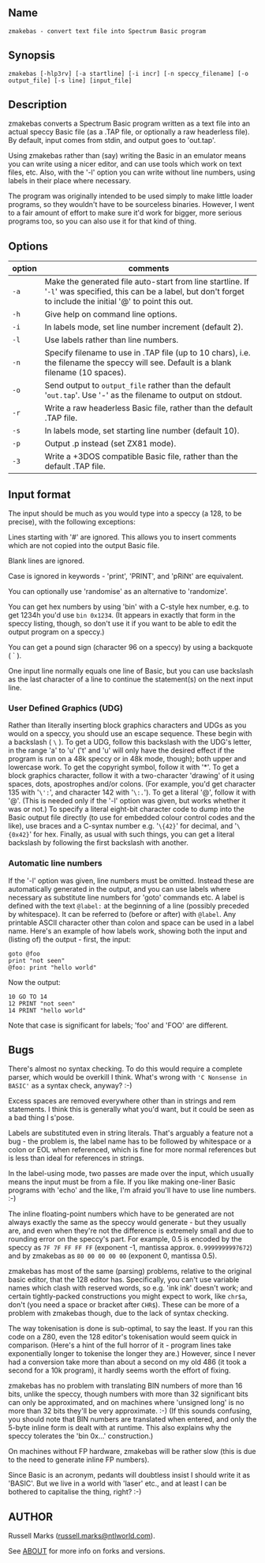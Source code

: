 ## Name

    zmakebas - convert text file into Spectrum Basic program

## Synopsis

```shell
zmakebas [-hlp3rv] [-a startline] [-i incr] [-n speccy_filename] [-o output_file] [-s line] [input_file]
```

## Description

zmakebas converts a Spectrum Basic program written as a text file into an actual speccy
Basic file (as a .TAP file, or optionally a raw headerless file). By default, input comes
from stdin, and output goes to 'out.tap'.

Using zmakebas rather than (say) writing the Basic in an emulator means you can write
using a nicer editor, and can use tools which work on text files, etc. Also, with the '-l'
option you can write without line numbers, using labels in their place where necessary.

The program was originally intended to be used simply to make little loader programs, so
they wouldn't have to be sourceless binaries. However, I went to a fair amount of effort
to make sure it'd work for bigger, more serious programs too, so you can also use it for
that kind of thing.

## Options

|option|comments|
|------|--------|
|`-a`|Make the generated file auto-start from line startline. If '`-l`' was specified, this can be a label, but don't forget to include the initial '@' to point this out.|
|`-h`|Give help on command line options.|
|`-i`|In labels mode, set line number increment (default 2).|
|`-l`|Use labels rather than line numbers.|
|`-n`|Specify filename to use in .TAP file (up to 10 chars), i.e. the filename the speccy will see. Default is a blank filename (10 spaces).|
|`-o`|Send output to `output_file` rather than the default '`out.tap`'. Use '-' as the filename to output on stdout.|
|`-r`|Write a raw headerless Basic file, rather than the default .TAP file.|
|`-s`|In labels mode, set starting line number (default 10).|
|`-p`|Output .p instead (set ZX81 mode).|
|`-3`|Write a +3DOS compatible Basic file, rather than the default .TAP file.|


## Input format

The input should be much as you would type into a speccy (a 128, to be precise), with the
following exceptions:

Lines starting with '#' are ignored. This allows you to insert comments which are not
copied into the output Basic file.

Blank lines are ignored.

Case is ignored in keywords - 'print', 'PRINT', and 'pRiNt' are equivalent.

You can optionally use 'randomise' as an alternative to 'randomize'.

You can get hex numbers by using 'bin' with a C-style hex number, e.g. to get 1234h you'd
use `bin 0x1234`. (It appears in exactly that form in the speccy listing, though, so don't
use it if you want to be able to edit the output program on a speccy.)

You can get a pound sign (character 96 on a speccy) by using a backquote ( \` ).

One input line normally equals one line of Basic, but you can use backslash as the last character of a line to continue the statement(s) on the next input line.

### User Defined Graphics (UDG)

Rather than literally inserting block graphics characters and UDGs as you would on a speccy, you should use an escape sequence. These begin with a backslash ( `\` ). To get a UDG, follow this backslash with the UDG's letter, in the range 'a' to 'u' ('t' and 'u' will only have the desired effect if the program is run on a 48k speccy or in 48k mode, though); both upper and lowercase work. To get the copyright symbol, follow it with '*'. To get a block graphics character, follow it with a two-character 'drawing' of it using spaces, dots, apostrophes and/or colons. (For example, you'd get character 135 with '`\':`', and character 142 with '`\:.`'). To get a literal '@', follow it with '@'. (This is needed only if the '-l' option was given, but works whether it was or not.) To specify a literal eight-bit character code to dump into the Basic output file directly (to use for embedded colour control codes and the like), use braces and a C-syntax number e.g. '`\{42}`' for decimal, and '`\{0x42}`' for hex. Finally, as usual with such things, you can get a literal backslash by following the first backslash with another.

### Automatic line numbers
If the '-l' option was given, line numbers must be omitted. Instead these are automatically generated in the output, and you can use labels where necessary as substitute line numbers for 'goto' commands etc. A label is defined with the text `@label:` at the beginning of a line (possibly preceded by whitespace). It can be referred to (before or after) with `@label`. Any printable ASCII character other than colon and space can be used in a label name. Here's an example of how labels work, showing both the input and (listing of) the output - first, the input:

```basic
goto @foo
print "not seen"
@foo: print "hello world"
```

Now the output:

```basic
10 GO TO 14
12 PRINT "not seen"
14 PRINT "hello world"
```

Note that case is significant for labels; 'foo' and 'FOO' are different.

## Bugs

There's almost no syntax checking. To do this would require a complete parser, which would be overkill I think. What's wrong with `'C Nonsense in BASIC'` as a syntax check, anyway? :-)

Excess spaces are removed everywhere other than in strings and rem statements. I think this is generally what you'd want, but it could be seen as a bad thing I s'pose.

Labels are substituted even in string literals. That's arguably a feature not a bug - the problem is, the label name has to be followed by whitespace or a colon or EOL when referenced, which is fine for more normal references but is less than ideal for references in strings.

In the label-using mode, two passes are made over the input, which usually means the input must be from a file. If you like making one-liner Basic programs with 'echo' and the like, I'm afraid you'll have to use line numbers. :-)

The inline floating-point numbers which have to be generated are not always exactly the same as the speccy would generate - but they usually are, and even when they're not the difference is extremely small and due to rounding error on the speccy's part. For example, 0.5 is encoded by the speccy as `7F 7F FF FF FF` (exponent -1, mantissa approx. `0.9999999997672`) and by zmakebas as `80 00 00 00 00` (exponent 0, mantissa 0.5).

zmakebas has most of the same (parsing) problems, relative to the original basic editor, that the 128 editor has. Specifically, you can't use variable names which clash with reserved words, so e.g. 'ink ink' doesn't work; and certain tightly-packed constructions you might expect to work, like `chr$a`, don't (you need a space or bracket after `CHR$`). These can be more of a problem with zmakebas though, due to the lack of syntax checking.

The way tokenisation is done is sub-optimal, to say the least. If you ran this code on a Z80, even the 128 editor's tokenisation would seem quick in comparison. (Here's a hint of the full horror of it - program lines take exponentially longer to tokenise the longer they are.) However, since I never had a conversion take more than about a second on my old 486 (it took a second for a 10k program), it hardly seems worth the effort of fixing.

zmakebas has no problem with translating BIN numbers of more than 16 bits, unlike the speccy, though numbers with more than 32 significant bits can only be approximated, and on machines where 'unsigned long' is no more than 32 bits they'll be very approximate. :-) (If this sounds confusing, you should note that BIN numbers are translated when entered, and only the 5-byte inline form is dealt with at runtime. This also explains why the speccy tolerates the 'bin 0x...' construction.)

On machines without FP hardware, zmakebas will be rather slow (this is due to the need to generate inline FP numbers). 

Since Basic is an acronym, pedants will doubtless insist I should write it as 'BASIC'. But we live in a world with 'laser' etc., and at least I can be bothered to capitalise the thing, right? :-)


## AUTHOR

Russell Marks (russell.marks@ntlworld.com).

See [ABOUT](./ABOUT) for more info on forks and versions. 
